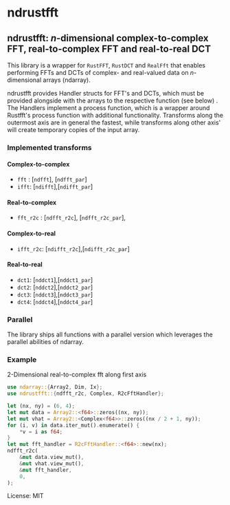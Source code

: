 # ndrustfft

## ndrustfft: *n*-dimensional complex-to-complex FFT, real-to-complex FFT and real-to-real DCT

This library is a wrapper for `RustFFT`, `RustDCT` and `RealFft`
that enables performing FFTs and DCTs of complex- and real-valued
data on *n*-dimensional arrays (ndarray).

ndrustfft provides Handler structs for FFT's and DCTs, which must be provided alongside
with the arrays to the respective function (see below) .
The Handlers implement a process function, which is a wrapper around Rustfft's
process function with additional functionality.
Transforms along the outermost axis are in general the fastest, while transforms along
other axis' will create temporary copies of the input array.

### Implemented transforms
#### Complex-to-complex
- `fft` : [`ndfft`], [`ndfft_par`]
- `ifft`: [`ndifft`],[`ndifft_par`]
#### Real-to-complex
- `fft_r2c` : [`ndfft_r2c`], [`ndfft_r2c_par`],
#### Complex-to-real
- `ifft_r2c`: [`ndifft_r2c`],[`ndifft_r2c_par`]
#### Real-to-real
- `dct1`: [`nddct1`],[`nddct1_par`]
- `dct2`: [`nddct2`],[`nddct2_par`]
- `dct3`: [`nddct3`],[`nddct3_par`]
- `dct4`: [`nddct4`],[`nddct4_par`]

### Parallel
The library ships all functions with a parallel version
which leverages the parallel abilities of ndarray.

### Example
2-Dimensional real-to-complex fft along first axis
```rust
use ndarray::{Array2, Dim, Ix};
use ndrustfft::{ndfft_r2c, Complex, R2cFftHandler};

let (nx, ny) = (6, 4);
let mut data = Array2::<f64>::zeros((nx, ny));
let mut vhat = Array2::<Complex<f64>>::zeros((nx / 2 + 1, ny));
for (i, v) in data.iter_mut().enumerate() {
    *v = i as f64;
}
let mut fft_handler = R2cFftHandler::<f64>::new(nx);
ndfft_r2c(
    &mut data.view_mut(),
    &mut vhat.view_mut(),
    &mut fft_handler,
    0,
);
```

License: MIT
